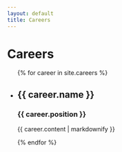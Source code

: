 ```yaml
---
layout: default
title: Careers
---
```

<h1>Careers</h1>

<ul>
  {% for career in site.careers %}
    <li>
      <h2>{{ career.name }}</h2>
      <h3>{{ career.position }}</h3>
      <p>{{ career.content | markdownify }}</p>
    </li>
  {% endfor %}
</ul>
